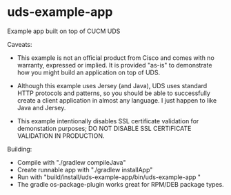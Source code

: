 uds-example-app
===============

Example app built on top of CUCM UDS

Caveats:
- This example is not an official product from Cisco and comes with no warranty, expressed or implied. It is provided "as-is" to demonstrate how you might build an application on top of UDS.

- Although this example uses Jersey (and Java), UDS uses standard HTTP protocols and patterns, so you should be able to successfully create a client application in almost any language. I just happen to like Java and Jersey.

- This example intentionally disables SSL certificate validation for demonstation purposes; DO NOT DISABLE SSL CERTIFICATE VALIDATION IN PRODUCTION.

Building:
- Compile with "./gradlew compileJava"
- Create runnable app with "./gradlew installApp"
- Run with "build/install/uds-example-app/bin/uds-example-app <username>"
- The gradle os-package-plugin works great for RPM/DEB package types.
